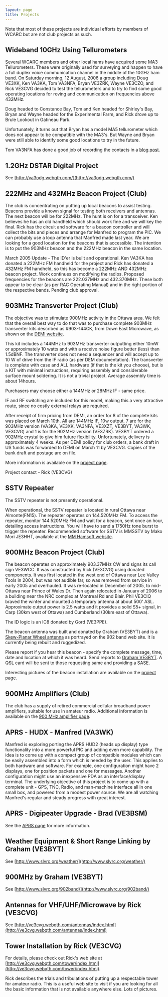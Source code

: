 ```yaml
---
layout: page
title: Projects
---
```


Note that most of these projects are individual efforts by
members of WCARC but are not club projects as such.

## Wideband 10GHz Using Tellurometers

Several WCARC members and other local hams have acquired some MA3 Tellurometers. These were originally used for surveying and happen to have a full duplex voice communication channel in the middle of the 10GHz ham band. On Saturday morning, 12 August, 2006 a group including Doug VE3XK, Ken VA3KA, Tom VA3NFA, Bryan VE3ZRK, Wayne VE3CZO, and Rick VE3CVG decided to test the tellurometers and to try to find some good operating locations for roving and communication on frequencies above 432MHz.

Doug headed to Constance Bay, Tom and Ken headed for Shirley's Bay, Bryan and Wayne headed for the Experimental Farm, and Rick drove up to Brule Lookout in Gatineau Park.

Unfortunately, it turns out that Bryan has a model MA5 tellurometer which does not appear to be compatible with the MA3's. But Wayne and Bryan were still able to identify some good locations to try in the future.

Tom VA3NFA has done a good job of recording the contacts in a [blog post](http://va3nfa.blogspot.com/2006/08/10ghz-wbfm-experiments.html).

## 1.2GHz DSTAR Digital Project

See [http://va3odg.webqth.com/](http://va3odg.webqth.com/)

## 222MHz and 432MHz Beacon Project (Club)

The club is concentrating on putting up local beacons to assist testing. Beacons provide a known signal for  testing both receivers and antennas. The next beacon will be for 222MHz. The hunt is on for a transceiver. Ken believes he has an old handheld which should work fine and we will key the final. Rick has the circuit and software for a beacon controller and will collect the bits and pieces and arrange for Manfred to program the PIC. We can probably use a loop antenna that Manfred made last year. We are looking for a good location for the beacons that is accessible. The intention is to put the 903MHz beacon and the 222MHz beacon in the same location.

March 2005 Update - The ID'er is built and operational. Ken VA3KA has donated a 222MHz FM handheld for the project and Rick has donated a 432MHz FM handheld, so this has become a 222MHz AND 432MHz beacon project. Work continues on modifying the radios. Proposed frequencies for the beacons are 222.037MHz and 432.370MHz. These both appear to be clear (as per RAC Operating Manual) and in the right portion of the respective bands. Pending club approval.


## 903MHz Transverter Project (Club)

The objective was to stimulate 900MHz activity in the Ottawa area. We felt that the overall best way to do that was to purchase complete 903MHz transverter kits described as #903-144CK, from Down East Microwave, as shown on the [DEMI website](http://www.downeastmicrowave.com/).

This kit includes a 144MHz to 903MHz transverter outputting either 10mW or approximately 10 watts and with a receive noise figure better (less) than 1.5dBNF. The transverter does not need a sequencer and will accept up to 10 W of drive from the IF radio (as per DEM documentation). The transverter is complete with case and ALL hardware (if that is the kit you choose), but is a KIT with minimal instructions, requiring assembly and considerable surface mount soldering. It is not a trivial project. Average assembly time is about 14hours.

Purchasers may choose either a 144MHz or 28MHz IF - same price.

IF and RF switching are included for this model, making this a very attractive route, since no costly external relays are required.

After receipt of firm pricing from DEMI, an order for 8 of the complete kits was placed on March 10th. All are 144MHz IF, 10w output. 7 are for the 903MHz version (VA3KA, VE3XK, VA3NFA, VE3XZT, VE3BYT, VA3WK, VE3CVG) and 1 is for the 902MHz version (VE3ZRK). VE3BYT ordered a 902MHz crystal to give him future flexibility. Unfortunately, delivery is approximately 4 weeks. As per DEMI policy for club orders, a bank draft in US funds was forwarded to DEMI on March 11 by VE3CVG. Copies of the bank draft and postage are on file.

More information is available on the [project page](proj900.html).

Project contact - Rick (VE3CVG)

## SSTV Repeater

The SSTV repeater is not presently operational.

When operational, the SSTV repeater is located in rural Ottawa near Almonte(FN15). The
repeater operates on 144.520MHz FM. To access the repeater, monitor 144.520MHz
FM and wait for a beacon, sent once an hour, detailing access instructions. You
will have to send a 1750Hz tone burst to trigger the repeater. Recommended
software for SSTV is MMSSTV by Mako Mori JE3HHT, available at the [MM Hamsoft
website](http://hamsoft.ca/pages/mmsstv.php).

## 900MHz Beacon Project (Club)

The beacon operates on approximately 903.37MHz CW and signs its call sign
VE3WCC. It was constructed by Rick (VE3CVG) using donated components. It was first located in the west end of Ottawa near Lee Valley Tools in 2004, but was not audible far, so was removed from service in early 2005 and overhauled. It was re-located in December of 2005, to mid-Ottawa near Prince of Wales Dr. Then again relocated in January of 2006 to a building near the NRC complex at Montreal Rd and Blair. Phil VE3CIQ braved the winter and mounted a temporary antenna at about 500' ASL.
Approximate output power is 2.5 watts and it provides a solid S5+ signal, in Carp (30km west of Ottawa) and Cumberland (30km east of Ottawa).

The ID logic is an IC8 donated by Gord (VE3PPE).

The beacon antenna was built and donated by Graham (VE3BYT) and is a
[Skew-Planar Wheel antenna](http://www.slvrc.org/902band/skewplanar.htm) as portrayed on the 902 band web site. It is currently being rebuilt and ruggedized.

Please report if you hear this beacon - specify the complete message, time,
date and location at which it was heard. Send reports to [Graham VE3BYT](mailto:ve3byt@rac.ca).
A QSL card will be sent to those requesting same and providing a SASE.

Interesting pictures of the beacon installation are available on the [project page](903beacon.html).

## 900MHz Amplifiers (Club)

The club has a supply of retired commercial cellular broadband power amplifiers, suitable for use in amateur radio. Additional information is available on the [900 MHz amplifier page](900/amp.html).

## APRS - HUDX - Manfred (VA3WK)

Manfred is exploring porting the APRS HUD2 (heads up display) type functionality into a more powerful PIC and adding even more capability. The idea is to come up with a compact group of compatible modules which can be easily assembled into a form which is needed by the user. This applies to both hardware and software. For example, one configuration might have 2 displays, one for position packets and one for messages. Another configuration might use an inexpensive PDA as an interface/display terminal. The underlying objective of this project is to come up with a complete unit - GPS, TNC, Radio, and man-machine interface all in one small box, and powered from a modest power source. We are all watching Manfred's regular and steady progress with great interest.

## APRS - Digipeater Upgrade - Brad (VE3BSM)

See the [APRS page](aprs.html) for more information.

## Weather Equipment & Short Range Linking by Graham (VE3BYT)

See [http://www.slvrc.org/weather/](http://www.slvrc.org/weather/)

## 900MHz by Graham (VE3BYT)

See [http://www.slvrc.org/902band/](http://www.slvrc.org/902band/)

## Antennas for VHF/UHF/Microwave by Rick (VE3CVG)

See [http://ve3cvg.webqth.com/antennas/index.html](http://ve3cvg.webqth.com/antennas/index.html)

## Tower Installation by Rick (VE3CVG)

For details, please check out Rick's web site at [http://ve3cvg.webqth.com/tower/index.html](http://ve3cvg.webqth.com/tower/index.html).

Rick describes the trials and tribulations of putting up a respectable
tower for amateur radio. This is a useful web site to visit if you are looking
for all the basic information that is not available anywhere else. Lots of
pictures.

